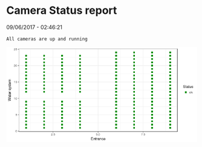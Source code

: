 Camera Status report
================
09/06/2017 - 02:46:21

    All cameras are up and running

![](camreport_files/figure-markdown_github/unnamed-chunk-2-1.png)
